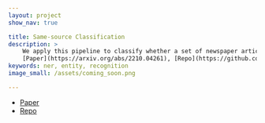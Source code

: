 ```yaml
---
layout: project
show_nav: true

title: Same-source Classification
description: >
    We apply this pipeline to classify whether a set of newspaper articles are coming from the same wire-service. 
    [Paper](https://arxiv.org/abs/2210.04261), [Repo](https://github.com/dell-research-harvard/NEWS-COPY)
keywords: ner, entity, recognition
image_small: /assets/coming_soon.png

---
```


- [Paper](https://arxiv.org/abs/2210.04261) 
- [Repo](https://github.com/dell-research-harvard/NEWS-COPY)
